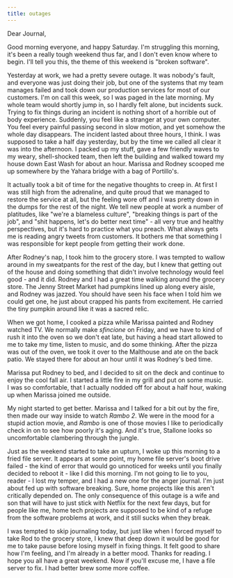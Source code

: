 ```yaml
---
title: outages
---
```


Dear Journal,

Good morning everyone, and happy Saturday. I'm struggling this morning,
it's been a really tough weekend thus far, and I don't even know where
to begin. I'll tell you this, the theme of this weekend is "broken
software".

Yesterday at work, we had a pretty severe outage. It was nobody's fault,
and everyone was just doing their job, but one of the systems that my
team manages failed and took down our production services for most of
our customers. I'm on call this week, so I was paged in the late
morning. My whole team would shortly jump in, so I hardly felt alone,
but incidents suck. Trying to fix things during an incident is nothing
short of a horrible out of body experience. Suddenly, you feel like a
stranger at your own computer. You feel every painful passing second in
slow motion, and yet somehow the whole day disappears. The incident
lasted about three hours, I think. I was supposed to take a half day
yesterday, but by the time we called all clear it was into the
afternoon. I packed up my stuff, gave a few friendly waves to my weary,
shell-shocked team, then left the building and walked toward my house
down East Wash for about an hour. Marissa and Rodney scooped me up
somewhere by the Yahara bridge with a bag of Portillo's.

It actually took a bit of time for the negative thoughts to creep in. At
first I was still high from the adrenaline, and quite proud that we
managed to restore the service at all, but the feeling wore off and I
was pretty down in the dumps for the rest of the night. We tell new
people at work a number of platitudes, like "we're a blameless culture",
"breaking things is part of the job", and "shit happens, let's do better
next time" - all very true and healthy perspectives, but it's hard to
practice what you preach. What always gets me is reading angry tweets
from customers. It bothers me that something I was responsible for kept
people from getting their work done.

After Rodney's nap, I took him to the grocery store. I was tempted to
wallow around in my sweatpants for the rest of the day, but I knew that
getting out of the house and doing something that didn't involve
technology would feel good - and it did. Rodney and I had a great time
walking around the grocery store. The Jenny Street Market had pumpkins
lined up along every aisle, and Rodney was jazzed. You should have seen
his face when I told him we could get one, he just about crapped his
pants from excitement. He carried the tiny pumpkin around like it was a
sacred relic.

When we got home, I cooked a pizza while Marissa painted and Rodney
watched TV. We normally make *sfincione* on Friday, and we have to kind
of rush it into the oven so we don't eat late, but having a head start
allowed to me to take my time, listen to music, and do some thinking.
After the pizza was out of the oven, we took it over to the Malthouse
and ate on the back patio. We stayed there for about an hour until it
was Rodney's bed time.

Marissa put Rodney to bed, and I decided to sit on the deck and continue
to enjoy the cool fall air. I started a little fire in my grill and put
on some music. I was so comfortable, that I actually nodded off for
about a half hour, waking up when Marissa joined me outside.

My night started to get better. Marissa and I talked for a bit out by
the fire, then made our way inside to watch *Rambo 2*. We were in the
mood for a stupid action movie, and *Rambo* is one of those movies I
like to periodically check in on to see how poorly it's aging. And it's
true, Stallone looks so uncomfortable clambering through the jungle.

Just as the weekend started to take an upturn, I woke up this morning to
a fried file server. It appears at some point, my home file server's
boot drive failed - the kind of error that would go unnoticed for weeks
until you finally decided to reboot it - like I did this morning. I'm
not going to lie to you, reader - I lost my temper, and I had a new one
for the anger journal. I'm just about fed up with software breaking.
Sure, home projects like this aren't critically depended on. The only
consequence of this outage is a wife and son that will have to just
stick with Netflix for the next few days, but for people like me, home
tech projects are supposed to be kind of a refuge from the software
problems at work, and it still sucks when they break.

I was tempted to skip journaling today, but just like when I forced
myself to take Rod to the grocery store, I knew that deep down it would
be good for me to take pause before losing myself in fixing things. It
felt good to share how I'm feeling, and I'm already in a better mood.
Thanks for reading. I hope you all have a great weekend. Now if you'll
excuse me, I have a file server to fix. I had better brew some more
coffee.

